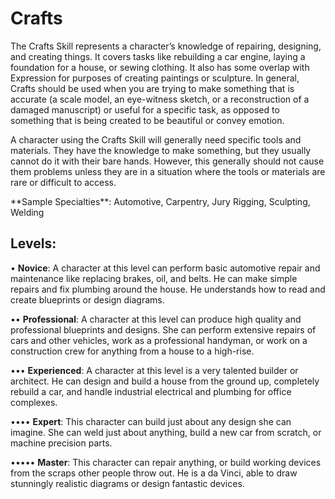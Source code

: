 # **Crafts**

The Crafts Skill represents a character’s knowledge of
repairing, designing, and creating things. It covers tasks like
rebuilding a car engine, laying a foundation for a house, or
sewing clothing. It also has some overlap with Expression
for purposes of creating paintings or sculpture. In general,
Crafts should be used when you are trying to make something that is accurate (a scale model, an eye-witness sketch,
or a reconstruction of a damaged manuscript) or useful for
a specific task, as opposed to something that is being created
to be beautiful or convey emotion.

A character using the Crafts Skill will generally need
specific tools and materials. They have the knowledge to
make something, but they usually cannot do it with their
bare hands. However, this generally should not cause them
problems unless they are in a situation where the tools or
materials are rare or difficult to access. 

<Long>
**Sample Specialties**:  Automotive, Carpentry, Jury Rigging,
Sculpting, Welding

## Levels:
• **Novice**:  A character at this level can perform basic
automotive repair and maintenance like replacing brakes, oil, and belts. He can make simple
repairs and fix plumbing around the house. He
understands how to read and create blueprints or
design diagrams.

•• **Professional**: A character at this level can produce
high quality and professional blueprints and designs. She can perform extensive repairs of cars and
other vehicles, work as a professional handyman, or work on a construction crew for anything from
a house to a high-rise.

••• **Experienced**: A character at this level is a very
talented builder or architect. He can design and
build a house from the ground up, completely
rebuild a car, and handle industrial electrical and
plumbing for office complexes.

•••• **Expert**: This character can build just about any
design she can imagine. She can weld just about
anything, build a new car from scratch, or machine
precision parts.

••••• **Master**: This character can repair anything,
or build working devices from the scraps other
people throw out. He is a da Vinci, able to draw
stunningly realistic diagrams or design fantastic
devices.
</Long>